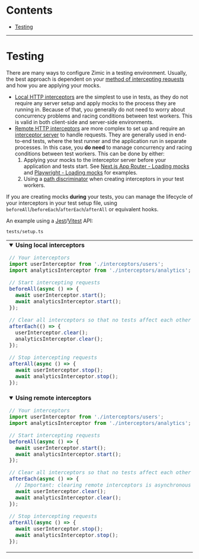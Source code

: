 # Contents <!-- omit from toc -->

- [Testing](#testing)

---

# Testing

There are many ways to configure Zimic in a testing environment. Usually, the best approach is dependent on your
[method of intercepting requests](./getting-started.md#4-choose-your-method-to-intercept-requests) and how you are
applying your mocks.

- [Local HTTP interceptors](./getting-started.md#local-http-interceptors) are the simplest to use in tests, as they do
  not require any server setup and apply mocks to the process they are running in. Because of that, you generally do not
  need to worry about concurrency problems and racing conditions between test workers. This is valid in both client-side
  and server-side environments.
- [Remote HTTP interceptors](./getting-started.md#remote-http-interceptors) are more complex to set up and require an
  [interceptor server](./cli-zimic-server.md#zimic-server) to handle requests. They are generally used in end-to-end
  tests, where the test runner and the application run in separate processes. In this case, you **do need** to manage
  concurrency and racing conditions between test workers. This can be done by either:
  1. Applying your mocks to the interceptor server before your application and tests start. See
     [Next.js App Router - Loading mocks](../../examples/with-next-js-app/README.md#loading-mocks) and
     [Playwright - Loading mocks](../../examples/with-playwright/README.md#loading-mocks) for examples.
  2. Using a [path discriminator](./api-zimic-interceptor-http.md#path-discriminators-in-remote-http-interceptors) when
     creating interceptors in your test workers.

If you are creating mocks **during** your tests, you can manage the lifecycle of your interceptors in your test setup
file, using `beforeAll`/`beforeEach`/`afterEach`/`afterAll` or equivalent hooks.

An example using a [Jest](https://jestjs.io)/[Vitest](https://vitest.dev) API:

`tests/setup.ts`

<table><tr><td width="900px" valign="top"><details open><summary><b>Using local interceptors</b></summary>

```ts
// Your interceptors
import userInterceptor from './interceptors/users';
import analyticsInterceptor from './interceptors/analytics';

// Start intercepting requests
beforeAll(async () => {
  await userInterceptor.start();
  await analyticsInterceptor.start();
});

// Clear all interceptors so that no tests affect each other
afterEach(() => {
  userInterceptor.clear();
  analyticsInterceptor.clear();
});

// Stop intercepting requests
afterAll(async () => {
  await userInterceptor.stop();
  await analyticsInterceptor.stop();
});
```

</details></td></tr><tr></tr><tr><td width="900px" valign="top"><details open><summary><b>Using remote interceptors</b></summary>

```ts
// Your interceptors
import userInterceptor from './interceptors/users';
import analyticsInterceptor from './interceptors/analytics';

// Start intercepting requests
beforeAll(async () => {
  await userInterceptor.start();
  await analyticsInterceptor.start();
});

// Clear all interceptors so that no tests affect each other
afterEach(async () => {
  // Important: clearing remote interceptors is asynchronous
  await userInterceptor.clear();
  await analyticsInterceptor.clear();
});

// Stop intercepting requests
afterAll(async () => {
  await userInterceptor.stop();
  await analyticsInterceptor.stop();
});
```

</details></td></tr></table>
